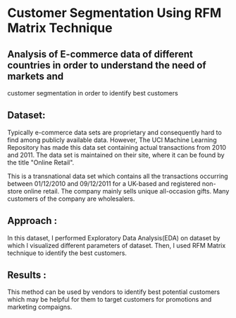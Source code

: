 # Customer Segmentation Using RFM Matrix Technique
## Analysis of E-commerce data of different countries in order to understand the need of markets and 
customer segmentation in order to identify best customers

## Dataset:

Typically e-commerce data sets are proprietary and consequently hard to find among publicly
available data. However, The UCI Machine Learning Repository has made this data set containing
actual transactions from 2010 and 2011. The data set is maintained on their site, where it can be
found by the title "Online Retail".

This is a transnational data set which contains all the transactions occurring between 01/12/2010
and 09/12/2011 for a UK-based and registered non-store online retail. The company mainly sells
unique all-occasion gifts. Many customers of the company are wholesalers.

## Approach :

In this dataset, I performed Exploratory Data Analysis(EDA) on dataset by which I visualized different parameters of dataset. 
Then, I used RFM Matrix technique to identify the best customers.

## Results :

This method can be used by vendors to identify best potential customers which may 
be helpful for them to target customers for promotions and marketing compaigns.

